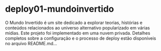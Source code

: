# deploy01-mundoinvertido
O Mundo Invertido é um site dedicado a explorar teorias, histórias e conteúdos relacionados ao universo alternativo popularizado em várias mídias.  Este projeto foi implementado em uma nuvem privada. Detalhes completos sobre a configuração e o processo de deploy estão disponíveis no arquivo README.md...
